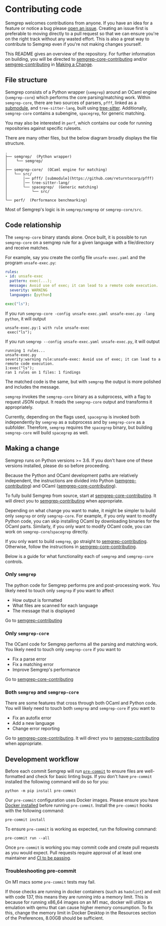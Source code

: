 # Contributing code

Semgrep welcomes contributions from anyone. If you have an idea for a feature
or notice a bug please [open an issue](https://github.com/returntocorp/semgrep/issues/new/choose).
Creating an issue first is preferable to moving directly to a pull request so
that we can ensure you're on the right track without any wasted effort. This
is also a great way to contribute to Semgrep even if you're not making changes
yourself.

This README gives an overview of the repository. For further information on building, you will be directed to [semgrep-core-contributing](semgrep-core-contributing.md) and/or [semgrep-contributing](semgrep-contributing.md) in [Making a Change](#making-a-change). 

## File structure

Semgrep consists of a Python wrapper (`semgrep`) around an OCaml engine (`semgrep-core`) which performs the core parsing/matching work. Within `semgrep-core`, there are two sources of parsers, `pfff`, linked as a [submodule](https://github.com/returntocorp/pfff), and `tree-sitter-lang`, built using [tree-sitter](https://github.com/tree-sitter/tree-sitter). Additionally, `semgrep-core` contains a subengine, `spacegrep`, for generic matching.

You may also be interested in `perf`, which contains our code for running repositories against specific rulesets.

There are many other files, but the below diagram broadly displays the file structure. 

```
.
├── semgrep/  (Python wrapper)
│    └── semgrep/
│ 
├── semgrep-core/  (OCaml engine for matching)
│   └── src/
│       │── pfff/ [submodule](https://github.com/returntocorp/pfff)
│       │── tree-sitter-lang/
│       └── spacegrep/  (Generic matching)
│           └── src/
│ 
└── perf/  (Performance benchmarking)
```

Most of Semgrep's logic is in `semgrep/semgrep` or `semgrep-core/src`. 

## Code relationship

The `semgrep-core` binary stands alone. Once built, it is possible to run `semgrep-core` on a semgrep rule for a given language with a file/directory and receive matches. 

For example, say you create the config file `unsafe-exec.yaml` and the program `unsafe-exec.py`:

```yaml
rules:
- id: unsafe-exec
  pattern: exec(...);
  message: Avoid use of exec; it can lead to a remote code execution.
  severity: WARNING
  languages: [python]
```

```python
exec("ls");
```

If you run `semgrep-core -config unsafe-exec.yaml unsafe-exec.py -lang python`, it will output

```
unsafe-exec.py:1 with rule unsafe-exec
 exec("ls");
```

If you run `semgrep --config unsafe-exec.yaml unsafe-exec.py`, it will output

```
running 1 rules...
unsafe-exec.py
severity:warning rule:unsafe-exec: Avoid use of exec; it can lead to a remote code execution.
1:exec("ls");
ran 1 rules on 1 files: 1 findings
```

The matched code is the same, but with `semgrep` the output is more polished and includes the message. 

`semgrep` invokes the `semgrep-core` binary as a subprocess, with a flag to request JSON output. It reads the `semgrep-core` output and transforms it appropriately.

Currently, depending on the flags used, `spacegrep` is invoked both independently by `semgrep` as a subprocess and by `semgrep-core` as a subfolder. Therefore, `semgrep` requires the `spacegrep` binary, but building `semgrep-core` will build `spacegrep` as well.

## Making a change

Semgrep runs on Python versions >= 3.6. If you don't have one of these versions installed, please do so before proceeding.

Because the Python and OCaml development paths are relatively independent, the instructions are divided into Python ([semgrep-contributing](semgrep-contributing.md)) and OCaml ([semgrep-core-contributing](semgrep-core-contributing.md)).

To fully build Semgrep from source, start at [semgrep-core-contributing](semgrep-core-contributing.md). It will direct you to [semgrep-contributing](semgrep-contributing.md) when appropriate.

Depending on what change you want to make, it might be simpler to build only `semgrep` or only `semgrep-core`. For example, if you only want to modify Python code, you can skip installing OCaml by downloading binaries for the OCaml parts. Similarly, if you only want to modify OCaml code, you can work on `semgrep-core`/`spacegrep` directly.

If you only want to build `semgrep`, go straight to [semgrep-contributing](semgrep-contributing.md). Otherwise, follow the instructions in [semgrep-core-contributing](semgrep-core-contributing.md).

Below is a guide for what functionality each of `semgrep` and `semgrep-core` controls. 

### Only `semgrep`

The python code for Semgrep performs pre and post-processing work. You likely need to touch only `semgrep` if you want to affect

* How output is formatted
* What files are scanned for each language
* The message that is displayed

Go to [semgrep-contributing](semgrep-contributing.md)

### Only `semgrep-core`

The OCaml code for Semgrep performs all the parsing and matching work. You likely need to touch only `semgrep-core` if you want to

* Fix a parse error
* Fix a matching error
* Improve Semgrep's performance

Go to [semgrep-core-contributing](semgrep-core-contributing.md)

### Both `semgrep` and `semgrep-core`

There are some features that cross through both OCaml and Python code. You will likely need to touch both `semgrep` and `semgrep-core` if you want to

* Fix an autofix error
* Add a new language
* Change error reporting

Go to [semgrep-core-contributing](semgrep-core-contributing.md). It will direct you to [semgrep-contributing](semgrep-contributing.md) when appropriate. 

## Development workflow

Before each commit Semgrep will run [`pre-commit`](https://pre-commit.com/) to
ensure files are well-formatted and check for basic linting bugs. If you don't
have `pre-commit` installed the following command will do so for you:

```
python -m pip install pre-commit
```

Our `pre-commit` configuration uses Docker images. Please ensure you have
[Docker installed](https://docs.docker.com/get-docker/) before running
`pre-commit`. Install the `pre-commit` hooks with the following command:

```
pre-commit install
```

To ensure `pre-commit` is working as expected, run the following command:

```
pre-commit run --all
```

Once `pre-commit` is working you may commit code and create pull requests as
you would expect. Pull requests require approval of at least one maintainer and
[CI to be passing](https://github.com/returntocorp/semgrep/actions).

### Troubleshooting pre-commit

On M1 macs some `pre-commit` tests may fail.

If those checks are running in docker containers (such as `hadolint`) and exit with code 137, this means they are running into a memory limit.
This is because for running x86_64 images on an M1 mac, docker will utilize an emulation with qemu that can cause higher memory consumption.
To fix this, change the memory limit in Docker Desktop in the Resources section of the Preferences, 8.00GB should be sufficient.
